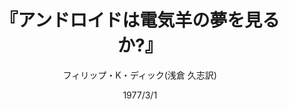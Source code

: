 ---
title: "『アンドロイドは電気羊の夢を見るか?』"
description: "第三次大戦後、放射能灰に汚された地球では生きた動物を持っているかどうかが地位の象徴になっていた。人工の電気羊しか飼えないリックは、かくて火星から逃亡した〈奴隷〉アンドロイド八人の首にかかった賞金を狙って、決死の狩りを始めた！　現代ＳＦの旗手が斬新な着想と華麗な筆致で描く悪夢の未来世界！"
date: 1977/3/1
draft: false
hideToc: false
enableToc: true
enableTocContent: false
author: "フィリップ・K・ディック(浅倉 久志訳)"
tags: 
- SF
- アンドロイド
- ブレードランナー
- ディストピア
category: 
- 英米文学
series:
- 早川書房
- 早稲田大学必修基礎演習テキスト100(2020年度)
image: images/feature2/content.png
---